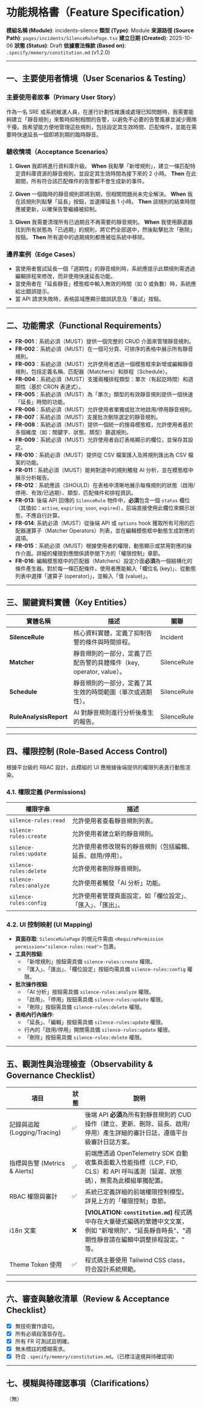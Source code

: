 # 功能規格書（Feature Specification）

**模組名稱 (Module)**: incidents-silence
**類型 (Type)**: Module
**來源路徑 (Source Path)**: `pages/incidents/SilenceRulePage.tsx`
**建立日期 (Created)**: 2025-10-06
**狀態 (Status)**: Draft
**依據憲法條款 (Based on)**: `.specify/memory/constitution.md` (v1.2.0)

---

## 一、主要使用者情境（User Scenarios & Testing）

### 主要使用者故事（Primary User Story）
作為一名 SRE 或系統維運人員，在進行計劃性維護或處理已知問題時，我需要能夠建立「靜音規則」來暫時抑制相關的告警，以避免不必要的告警風暴並減少團隊干擾。我希望能方便地管理這些規則，包括設定其生效時間、匹配條件，並能在需要時快速延長一個即將到期的臨時靜音。

### 驗收情境（Acceptance Scenarios）
1.  **Given** 我即將進行資料庫升級。
    **When** 我點擊「新增規則」，建立一條匹配特定資料庫資源的靜音規則，並設定其生效時間為接下來的 2 小時。
    **Then** 在此期間，所有符合該匹配條件的告警都不會生成新的事件。

2.  **Given** 一個臨時的靜音規則即將到期，但相關問題尚未完全解決。
    **When** 我在該規則列點擊「延長」按鈕，並選擇延長 1 小時。
    **Then** 該規則的結束時間應被更新，以確保告警繼續被抑制。

3.  **Given** 我需要清理所有已過期且不再需要的靜音規則。
    **When** 我使用篩選器找到所有狀態為「已過期」的規則，將它們全部選中，然後點擊批次「刪除」按鈕。
    **Then** 所有選中的過期規則都應被從系統中移除。

### 邊界案例（Edge Cases）
- 當使用者嘗試延長一個「週期性」的靜音規則時，系統應提示此類規則需透過編輯排程來修改，而非使用快速延長功能。
- 當使用者在「延長靜音」模態框中輸入無效的時間（如 0 或負數）時，系統應給出錯誤提示。
- 當 API 請求失敗時，表格區域應顯示錯誤訊息及「重試」按鈕。

---

## 二、功能需求（Functional Requirements）

- **FR-001**：系統必須（MUST）提供一個完整的 CRUD 介面來管理靜音規則。
- **FR-002**：系統必須（MUST）在一個可分頁、可排序的表格中展示所有靜音規則。
- **FR-003**：系統必須（MUST）允許使用者透過一個模態框來新增或編輯靜音規則，包括定義名稱、匹配器（Matchers）和排程（Schedule）。
- **FR-004**：系統必須（MUST）支援兩種排程類型：單次（有起訖時間）和週期性（基於 CRON 表達式）。
- **FR-005**：系統必須（MUST）為「單次」類型的有效靜音規則提供一個快速「延長」時間的功能。
- **FR-006**：系統必須（MUST）允許使用者單獨或批次地啟用/停用靜音規則。
- **FR-007**：系統必須（MUST）支援批次刪除選定的靜音規則。
- **FR-008**：系統必須（MUST）提供一個統一的搜尋模態框，允許使用者基於多個維度（如：關鍵字、狀態、類型）篩選規則。
- **FR-009**：系統必須（MUST）允許使用者自訂表格顯示的欄位，並保存其設定。
- **FR-010**：系統必須（MUST）提供從 CSV 檔案匯入及將規則匯出為 CSV 檔案的功能。
- **FR-011**：系統必須（MUST）能夠對選中的規則觸發 AI 分析，並在模態框中展示分析報告。
- **FR-012**：系統應該（SHOULD）在表格中清晰地展示每條規則的狀態（啟用/停用、有效/已過期）、類型、匹配條件和排程資訊。
- **FR-013**: 後端 API 回傳的 `SilenceRule` 物件中，**必須**包含一個 `status` 欄位（其值如：`active`, `expiring_soon`, `expired`），前端直接使用此欄位來顯示狀態，不應自行計算。
- **FR-014**: 系統必須（MUST）從後端 API 或 `options` hook 獲取所有可用的匹配器運算子（Matcher Operators）列表，並在編輯模態框中動態生成對應的選項。
- **FR-015**：系統必須（MUST）根據使用者的權限，動態顯示或禁用對應的操作介面。詳細的權限對應關係請參閱下方的「權限控制」章節。
- **FR-016**: 編輯模態框中的匹配器（Matchers）設定介面**必須**為一個結構化的條件產生器。對於每一條匹配條件，使用者應能輸入「欄位名 (key)」、從動態列表中選擇「運算子 (operator)」，並輸入「值 (value)」。

---

## 三、關鍵資料實體（Key Entities）
| 實體名稱 | 描述 | 關聯 |
|-----------|------|------|
| **SilenceRule** | 核心資料實體，定義了抑制告警的條件與時間排程。 | Incident |
| **Matcher** | 靜音規則的一部分，定義了匹配告警的具體條件（key, operator, value）。 | SilenceRule |
| **Schedule** | 靜音規則的一部分，定義了其生效的時間範圍（單次或週期性）。 | SilenceRule |
| **RuleAnalysisReport** | AI 對靜音規則進行分析後產生的報告。 | SilenceRule |

---

## 四、權限控制 (Role-Based Access Control)

根據平台級的 RBAC 設計，此模組的 UI 應根據後端提供的權限列表進行動態渲染。

### 4.1. 權限定義 (Permissions)
| 權限字串 | 描述 |
|---|---|
| `silence-rules:read` | 允許使用者查看靜音規則列表。 |
| `silence-rules:create` | 允許使用者建立新的靜音規則。 |
| `silence-rules:update` | 允許使用者修改現有的靜音規則（包括編輯、延長、啟用/停用）。 |
| `silence-rules:delete` | 允許使用者刪除靜音規則。 |
| `silence-rules:analyze` | 允許使用者觸發「AI 分析」功能。 |
| `silence-rules:config` | 允許使用者管理頁面設定，如「欄位設定」、「匯入」、「匯出」。 |

### 4.2. UI 控制映射 (UI Mapping)
- **頁面存取**: `SilenceRulePage` 的根元件需由 `<RequirePermission permission="silence-rules:read">` 包裹。
- **工具列按鈕**:
  - 「新增規則」按鈕需具備 `silence-rules:create` 權限。
  - 「匯入」、「匯出」、「欄位設定」按鈕均需具備 `silence-rules:config` 權限。
- **批次操作按鈕**:
  - 「AI 分析」按鈕需具備 `silence-rules:analyze` 權限。
  - 「啟用」、「停用」按鈕需具備 `silence-rules:update` 權限。
  - 「刪除」按鈕需具備 `silence-rules:delete` 權限。
- **表格內行內操作**:
  - 「延長」、「編輯」按鈕需具備 `silence-rules:update` 權限。
  - 行內的「啟用/停用」開關需具備 `silence-rules:update` 權限。
  - 「刪除」按鈕需具備 `silence-rules:delete` 權限。

---

## 五、觀測性與治理檢查（Observability & Governance Checklist）

| 項目 | 狀態 | 說明 |
|------|------|------|
| 記錄與追蹤 (Logging/Tracing) | ✅ | 後端 API **必須**為所有對靜音規則的 CUD 操作（建立、更新、刪除、延長、啟用/停用）產生詳細的審計日誌，遵循平台級審計日誌方案。 |
| 指標與告警 (Metrics & Alerts) | ✅ | 前端應透過 OpenTelemetry SDK 自動收集頁面載入性能指標（LCP, FID, CLS）和 API 呼叫遙測（延遲、狀態碼），無需為此模組單獨配置。 |
| RBAC 權限與審計 | ✅ | 系統已定義詳細的前端權限控制模型。詳見上方的「權限控制」章節。 |
| i18n 文案 | ❌ | **[VIOLATION: `constitution.md`]** 程式碼中存在大量硬式編碼的繁體中文文案，例如 "新增規則"、"延長靜音時長"、"週期性靜音請在編輯中調整排程設定。" 等。 |
| Theme Token 使用 | ✅ | 程式碼主要使用 Tailwind CSS class，符合設計系統規範。 |

---

## 六、審查與驗收清單（Review & Acceptance Checklist）

- [x] 無技術實作語句。
- [x] 所有必填段落皆存在。
- [x] 所有 FR 可測試且明確。
- [x] 無未標註的模糊需求。
- [x] 符合 `.specify/memory/constitution.md`。（已標注違規與待確認項）

---

## 七、模糊與待確認事項（Clarifications）

（無）